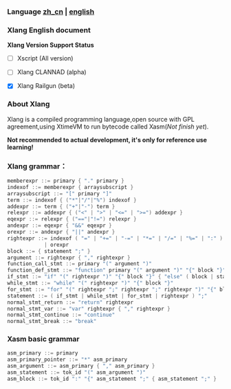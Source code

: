 ### Language [zh_cn](README.md) | [english](README_en-us.md)





### Xlang English document



**Xlang Version Support Status**

- [ ] Xscript (All version)

- [ ] Xlang CLANNAD (alpha)

- [x] Xlang Railgun (beta)



### About Xlang



Xlang is a compiled programming language,open source with GPL agreement,using XtimeVM to run bytecode called Xasm(*Not finish yet*).

**Not recommended to actual development, it's only for reference use learning!**



### Xlang grammar：



```c
memberexpr ::= primary { "." primary }
indexof ::= memberexpr { arraysubscript }
arraysubscript ::= "[" primary "]"
term ::= indexof { ("*"|"/"|"%") indexof }
addexpr ::= term { ("+"|"-") term }
relexpr ::= addexpr { ("<" | ">" | "<=" | ">=") addexpr }
eqexpr ::= relexpr { ("=="|"!=") relexpr }
andexpr ::= eqexpr { "&&" eqexpr }
orexpr ::= andexpr { "||" andexpr }
rightexpr ::= indexof ( "=" | "+=" | "-=" | "*=" | "/=" | "%=" | ":" ) orexpr
            | orexpr
block ::= { statement ";" }
argument ::= rightexpr { "," rightexpr }
function_call_stmt ::= primary "(" argument ")"
function_def_stmt ::= "function" primary "(" argument ")" "{" block "}"
if_stmt ::= "if" "(" rightexpr ")" "{" block "}" { "else" ( block | statement ) }
while_stmt ::= "while" "(" rightexpr ")" "{" block "}"
for_stmt ::= "for" "(" rightexpr ";" rightexpr ";" rightexpr ")" "{" block "}"
statement ::= ( if_stmt | while_stmt | for_stmt | rightexpr ) ";"
normal_stmt_return ::= "return" rightexpr
normal_stmt_var ::= "var" rightexpr { "," rightexpr }
normal_stmt_continue ::= "continue"
normal_stmt_break ::= "break"
```



### Xasm basic grammar

```c
asm_primary ::= primary
asm_primary_pointer ::= "*" asm_primary
asm_argument ::= asm_primary { "," asm_primary }
asm_statement ::= tok_id "(" asm_argument ")"
asm_block ::= tok_id ":" "{" asm_statement ";" { asm_statement ";" }
```


